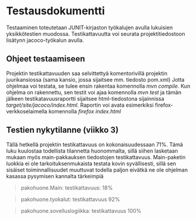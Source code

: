 # Testausdokumentti

Testaaminen toteutetaan JUNIT-kirjaston työkalujen avulla lukuisien yksikkötestien muodossa. Testikattavuutta voi seurata projektitiedostoon lisätynn jacoco-työkalun avulla. 

## Ohjeet testaamiseen

Projektin testikattavuuden saa selvittettyä komentorivillä projektin juurikansiossa (sama kansio, jossa sijaitsee mm. tiedosto pom.xml) Jotta ohjelmaa voi testata, se tulee ensin rakentaa komennolla *mvn compile*. Kun ohjelma on rakennettu, sen testit voi ajaa komennolla *mvn test* ja tämän jälkeen testikatavuusraportti sijaitsee html-tiedostona sijainnissa *target/site/jacoco/index.html*. Raportin voi avata esimerkiksi firefox-verkkoselaimella komennolla *firefox index.html*

## Testien nykytilanne (viikko 3)

Tällä hetkellä projektin testikattavuus on kokonaisuudessaan 71%. Tämä luku kuulostaa todellista tilannetta huonommalta, sillä siihen lasketaan mukaan myös main-pakkauksen tiedostojen testikattavuus. Main-paketin luokkia ei ole tarkoituksenmukaista testata kovin syvällisesti, sillä sen sisäiset toiminnallisuudet muuttuvat todella paljon eivätkä ne ole ohjelman kasassa pysymisen kannalta tärkeimpiä 

> pakohuone.Main: testikattavuus: 18%<c>

> pakohuone.tyokalut: testikattavuus 92%<c>

> pakohuone.sovelluslogiikka: testikattavuus 100%<c>
